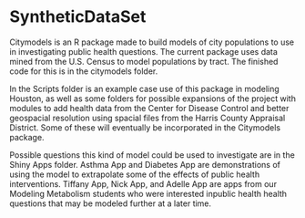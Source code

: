 # SyntheticDataSet
Citymodels is an R package made to build models of city populations to use in investigating public health questions. The current package uses data mined from the U.S. Census to model populations by tract. The finished code for this is in the citymodels folder.

In the Scripts folder is an example case use of this package in modeling Houston, as well as some folders for possible expansions of the project with modules to add health data from the Center for Disease Control and better geospacial resolution using spacial files from the Harris County Appraisal District. Some of these will eventually be incorporated in the Citymodels package.

Possible questions this kind of model could be used to investigate are in the Shiny Apps folder. Asthma App and Diabetes App are demonstrations of using the model to extrapolate some of the effects of public health interventions. Tiffany App, Nick App, and Adelle App are apps from our Modeling Metabolism students who were interested inpublic health health questions that may be modeled further at a later time.
